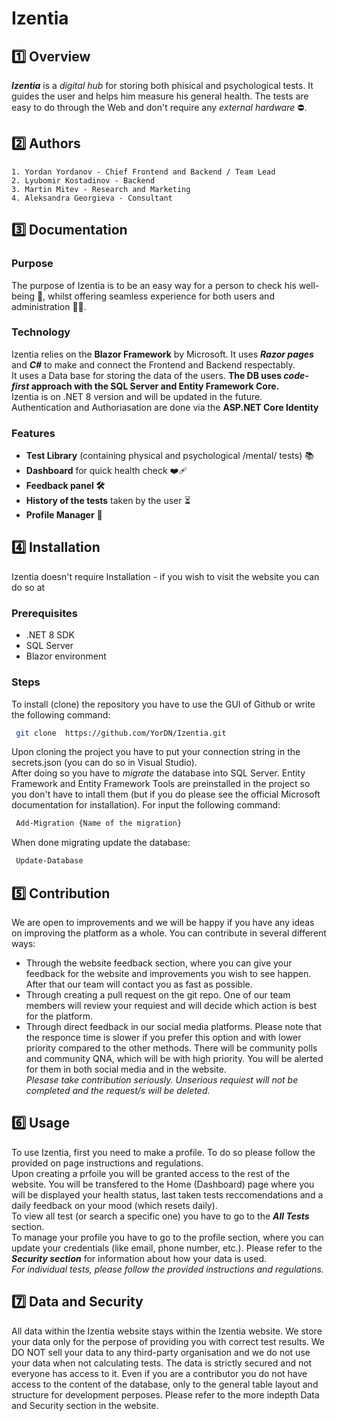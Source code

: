 # Izentia
## 1️⃣ Overview
***Izentia*** is a *digital hub* for storing both phisical and psychological tests. It guides the user and helps him measure his general health. The tests are easy to do through the Web and don't require any *external hardware* ⛔.

## 2️⃣ Authors
    1. Yordan Yordanov - Chief Frontend and Backend / Team Lead
    2. Lyubomir Kostadinov - Backend
    3. Martin Mitev - Research and Marketing
    4. Aleksandra Georgieva - Consultant

## 3️⃣ Documentation
### Purpose 
The purpose of Izentia is to be an easy way for a person to check his well-being 🍃, whilst offering seamless experience for both users and administration 🙍‍♂️. 
### Technology
Izentia relies on the **Blazor Framework** by Microsoft. It uses ***Razor pages*** and ***C#*** to make and connect the Frontend and Backend respectably. \
It uses a Data base for storing the data of the users. **The DB uses *code-first* approach with the SQL Server and Entity Framework Core.**\
Izentia is on .NET 8 version and will be updated in the future. \
Authentication and Authoriasation are done via the **ASP.NET Core Identity**

### Features
- **Test Library** (containing physical and psychological /mental/ tests) 📚
- **Dashboard** for quick health check ❤️‍🩹
- **Feedback panel 🛠️**
- **History of the tests** taken by the user ⏳
- **Profile Manager** 🧑
## 4️⃣ Installation
Izentia doesn't require Installation - if you wish to visit the website you can do so at 
### Prerequisites
- .NET 8 SDK
- SQL Server
- Blazor environment
### Steps

To install (clone) the repository you have to use the GUI of Github or write the following command: 
``` bash
 git clone  https://github.com/YorDN/Izentia.git
```
Upon cloning the project you have to put your connection string in the secrets.json (you can do so in Visual Studio). \
After doing so you have to *migrate* the database into SQL Server. Entity Framework and Entity Framework Tools are preinstalled in the project so you don't have to intall them (but if you do please see the official Microsoft documentation for installation). For input the following command:
```bash
 Add-Migration {Name of the migration}
```
When done migrating update the database:
```bash
 Update-Database
```
## 5️⃣ Contribution
We are open to improvements and we will be happy if you have any ideas on improving the platform as a whole. You can contribute in several different ways: 
- Through the website feedback section, where you can give your feedback for the website and improvements you wish to see happen. After that our team will contact you as fast as possible. 
- Through creating a pull request on the git repo. One of our team members will review your requiest and will decide which action is best for the platform.
- Through direct feedback in our social media platforms. Please note that the responce time is slower if you prefer this option and with lower priority compared to the other methods. There will be community polls and community QNA, which will be with high priority. You will be alerted for them in both social media and in the website.\
*Plesase take contribution seriously. Unserious requiest will not be completed and the request/s will be deleted.*
## 6️⃣ Usage
To use Izentia, first you need to make a profile. To do so please follow the provided on page instructions and regulations. \
Upon creating a prfoile you will be granted access to the rest of the website. You will be transfered to the Home (Dashboard) page where you will be displayed your health status, last taken tests reccomendations and a daily feedback on your mood (which resets daily). \
To view all test (or search a specific one) you have to go to the ***All Tests*** section. \
To manage your profile you have to go to the profile section, where you can update your credentials (like email, phone number, etc.). Please refer to the ***Security section*** for information about how your data is used.\
*For individual tests, please follow the provided instructions and regulations.*

## 7️⃣ Data and Security
All data within the Izentia website stays within the Izentia website. We store your data only for the perpose of providing you with correct test results. We DO NOT sell your data to any third-party organisation and we do not use your data when not calculating tests. The data is strictly secured and not everyone has access to it. Even if you are a contributor you do not have access to the content of the database, only to the general table layout and structure for development perposes. Please refer to the more indepth Data and Security section in the website.

